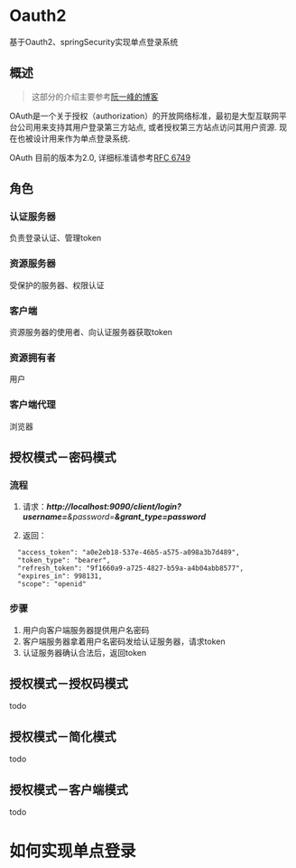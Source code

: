 
# Oauth2
基于Oauth2、springSecurity实现单点登录系统

## 概述
> 这部分的介绍主要参考[阮一峰的博客](http://www.ruanyifeng.com/blog/2014/05/oauth_2_0.html)

OAuth是一个关于授权（authorization）的开放网络标准，最初是大型互联网平台公司用来支持其用户登录第三方站点, 或者授权第三方站点访问其用户资源. 现在也被设计用来作为单点登录系统.

OAuth 目前的版本为2.0, 详细标准请参考[RFC 6749](http://www.rfcreader.com/#rfc6749)

## 角色

### 认证服务器
负责登录认证、管理token

### 资源服务器
受保护的服务器、权限认证

### 客户端
资源服务器的使用者、向认证服务器获取token

### 资源拥有者
用户

### 客户端代理
浏览器


## 授权模式－密码模式

### 流程
 1. 请求：***http://localhost:9090/client/login?username=****&password=****&grant_type=password***

 2. 返回：
  ```
    "access_token": "a0e2eb18-537e-46b5-a575-a098a3b7d489",
    "token_type": "bearer",
    "refresh_token": "9f1660a9-a725-4827-b59a-a4b04abb8577",
    "expires_in": 998131,
    "scope": "openid"
  ```
  
  

### 步骤

 1. 用户向客户端服务器提供用户名密码
 2. 客户端服务器拿着用户名密码发给认证服务器，请求token
 3. 认证服务器确认合法后，返回token
 
## 授权模式－授权码模式
todo
## 授权模式－简化模式
todo
## 授权模式－客户端模式
todo

# 如何实现单点登录




